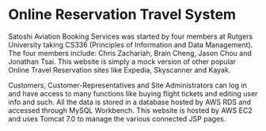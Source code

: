 # Online Reservation Travel System

Satoshi Aviation Booking Services was started by four members at Rutgers University taking CS336 (Principles of Information and Data Management). 
The four members include: Chris Zachariah, Brain Cheng, Jason Chou and Jonathan Tsai. This website is simply a mock version of other popular Online
Travel Reservation sites like Expedia, Skyscanner and Kayak. 

Customers, Customer-Representatives and Site Administrators can log in and have access to many functions like buying flight tickets and editing 
user info and such. All the data is stored in a database hosted by AWS RDS and accessed through MySQL Workbench. This website is hosted by AWS 
EC2 and uses Tomcat 7.0 to manage the various connected JSP pages.
